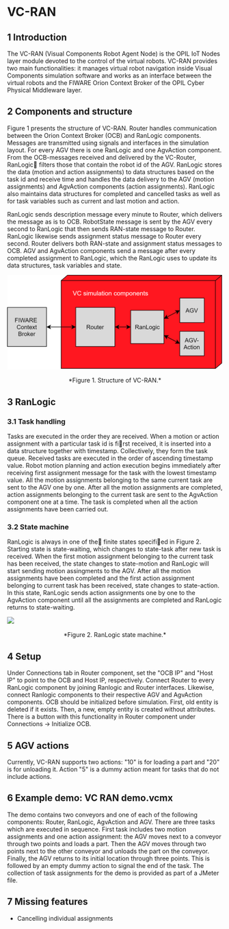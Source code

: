 # VC-RAN

## 1 Introduction

The VC-RAN (Visual Components Robot Agent Node) is the OPIL IoT Nodes layer module devoted to the control of the virtual robots. VC-RAN provides two main functionalities: it manages virtual robot navigation inside Visual Components simulation software and works as an interface between the virtual robots and the FIWARE Orion Context Broker of the OPIL Cyber Physical Middleware layer.

## 2 Components and structure

Figure 1 presents the structure of VC-RAN. Router handles communication between the Orion Context Broker (OCB) and RanLogic components. Messages are transmitted using signals and interfaces in the simulation layout. For every AGV there is one RanLogic and one AgvAction component. From the OCB-messages received and delivered by the VC-Router, RanLogic filters those that contain the robot id of the AGV. RanLogic stores the data (motion and action assignments) to data structures based on the task id and receive time and handles the data delivery to the AGV (motion assignments) and AgvAction components (action assignments). RanLogic also maintains data structures for completed and cancelled tasks as well as for task variables such as current and last motion and action.

RanLogic sends description message every minute to Router, which delivers the message as is to OCB. RobotState message is sent by the AGV every second to RanLogic that then sends RAN-state message to Router. RanLogic likewise sends assignment status message to Router every second. Router delivers both RAN-state and assignment status messages to OCB. AGV and AgvAction components send a message after every completed assignment to RanLogic, which the RanLogic uses to update its data structures, task variables and state.

![](./img/VC_RAN_diagram.png)

<center>*Figure 1. Structure of VC-RAN.*</center>

## 3 RanLogic

### 3.1 Task handling

Tasks are executed in the order they are received. When a motion or action assignment with a particular task id is first received, it is inserted into a data structure together with timestamp. Collectively, they form the task queue. Received tasks are executed in the order of ascending timestamp value. Robot motion planning and  action execution begins immediately after receiving first assignment message for the task with the lowest timestamp value. All the motion assignments belonging to the same current task are sent to the AGV one by one. After all the motion assignments are completed, action assignments belonging to the current task are sent to the AgvAction component one at a time. The task is completed when all the action assignments have been carried out.

### 3.2 State machine

RanLogic is always in one of the finite states specified in Figure 2. Starting state is state-waiting, which changes to state-task after new task is received. When the first motion assignment belonging to the current task has been received, the state changes to state-motion and RanLogic will start sending motion assingments to the AGV. After all the motion assignments have been completed and the first action assignment belonging to current task has been received, state changes to state-action. In this state, RanLogic sends action assignments one by one to the AgvAction component until all the assignments are completed and RanLogic returns to state-waiting.

![](./img/VC_RAN_state_2.png)

<center>*Figure 2. RanLogic state machine.*</center>

## 4 Setup

Under Connections tab in Router component, set the "OCB IP" and "Host IP" to point to the OCB and Host IP, respectively. Connect Router to every RanLogic component by joining Ranlogic and Router interfaces. Likewise, connect Ranlogic components to their respective AGV and AgvAction components. OCB should be initialized before simulation. First, old entity is deleted if it exists. Then, a new, empty entity is created without attributes. There is a button with this functionality in Router component under Connections &rightarrow; Initialize OCB.

## 5 AGV actions

Currently, VC-RAN supports two actions: "10" is for loading a part and "20" is for unloading it. Action "5" is a dummy action meant for tasks that do not include actions.

## 6 Example demo: VC RAN demo.vcmx

The demo contains two conveyors and one of each of the following components: Router, RanLogic, AgvAction and AGV. There are three tasks which are executed in sequence. First task includes two motion assignments and one action assignment: the AGV moves next to a conveyor through two points and loads a part. Then the AGV moves through two points next to the other conveyor and unloads the part on the conveyor. Finally, the AGV returns to its initial location through three points. This is followed by an empty dummy action to signal the end of the task. The collection of task assignments for the demo is provided as part of a JMeter file.

## 7 Missing features

* Cancelling individual assignments
